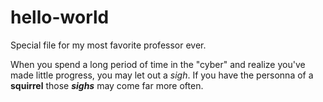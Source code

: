 # hello-world
 Special file for my most favorite professor ever.
 
When you spend a long period of time in the "cyber" and realize you've made little progress, you may let out a _sigh_. If you have the personna of a **squirrel** those _**sighs**_ may come far more often. 
